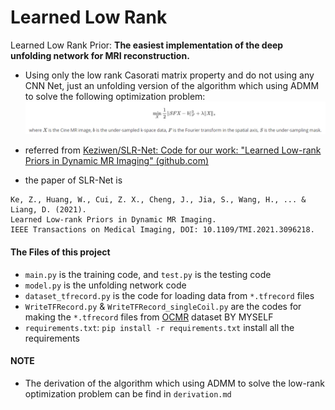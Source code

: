 # Learned Low Rank
 Learned Low Rank Prior: **The easiest implementation of the deep unfolding network for MRI reconstruction.** 


* Using only the low rank Casorati matrix property and do not using any CNN Net, just an unfolding version of the algorithm which using ADMM to solve the following optimization problem: 
  ![pic1](./pics/pic1.png)

* referred from [Keziwen/SLR-Net: Code for our work: "Learned Low-rank Priors in Dynamic MR Imaging" (github.com)](https://github.com/Keziwen/SLR-Net)
* the paper of SLR-Net is

```
Ke, Z., Huang, W., Cui, Z. X., Cheng, J., Jia, S., Wang, H., ... & Liang, D. (2021). 
Learned Low-rank Priors in Dynamic MR Imaging. 
IEEE Transactions on Medical Imaging, DOI: 10.1109/TMI.2021.3096218.
```



#### The Files of this project

* `main.py` is the training code, and `test.py` is the testing code
* `model.py` is the unfolding network code
* `dataset_tfrecord.py` is the code for loading data from `*.tfrecord` files
* `WriteTFRecord.py` & `WriteTFRecord_singleCoil.py` are the codes for making the `*.tfrecord` files from [OCMR](https://ocmr.info/) dataset BY MYSELF
* `requirements.txt`: `pip install -r requirements.txt` install all the requirements

#### NOTE

* The derivation of the algorithm which using ADMM to solve the low-rank optimization problem can be find in `derivation.md` 
